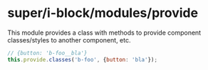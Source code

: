 # super/i-block/modules/provide

This module provides a class with methods to provide component classes/styles to another component, etc.

```js
// {button: 'b-foo__bla'}
this.provide.classes('b-foo', {button: 'bla'});
```
